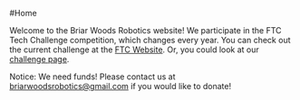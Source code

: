 #Home

Welcome to the Briar Woods Robotics website! We participate in the FTC Tech Challenge competition, which changes every year. You can check out the current challenge at the [FTC Website](http://www.usfirst.org/roboticsprograms/ftc/game). Or, you could look at our [challenge page](challenge.php). 

Notice: We need funds! Please contact us at [briarwoodsrobotics@gmail.com](mailto:briarwoodsrobotics@gmail.com) if you would like to donate!